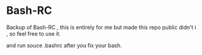 # Bash-RC

Backup of Bash-RC , this is entirely for me but made this repo public didn't i , so feel free to use it.

and 
run souce .bashrc after you fix your bash.
